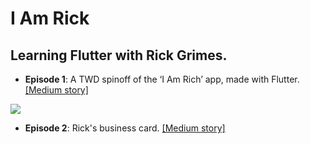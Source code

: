 # I Am Rick

## Learning Flutter with Rick Grimes.

- **Episode 1**: A TWD spinoff of the ‘I Am Rich’ app, made with Flutter. [[Medium story]](https://medium.com/@alexandrosbaramilis/i-am-rick-417d8b35ac0)

![](https://miro.medium.com/max/5760/1*9fdwWpwouZ_RXTNbqau8pA.png)
  
- **Episode 2**: Rick's business card. [[Medium story]]()
